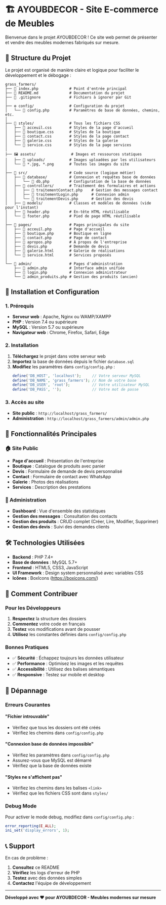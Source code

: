 # 🏗️ AYOUBDECOR - Site E-commerce de Meubles

Bienvenue dans le projet AYOUBDECOR ! Ce site web permet de présenter et vendre des meubles modernes fabriqués sur mesure.

## 📁 Structure du Projet

Le projet est organisé de manière claire et logique pour faciliter le développement et le débogage :

```
grass_farmers/
├── 📄 index.php              # Point d'entrée principal
├── 📄 README.md              # Documentation du projet
├── 📄 .gitignore             # Fichiers à ignorer par Git
│
├── ⚙️ config/                # Configuration du projet
│   └── 📄 config.php         # Paramètres de base de données, chemins, etc.
│
├── 🎨 styles/                # Tous les fichiers CSS
│   ├── 📄 acceuil.css        # Styles de la page d'accueil
│   ├── 📄 boutique.css       # Styles de la boutique
│   ├── 📄 contact.css        # Styles de la page contact
│   ├── 📄 galerie.css        # Styles de la galerie
│   └── 📄 service.css        # Styles de la page services
│
├── 🖼️ assets/                # Images et ressources statiques
│   ├── 📁 uploads/           # Images uploadées par les utilisateurs
│   └── 📄 *.jpg, *.png       # Toutes les images du site
│
├── 🔧 src/                   # Code source (logique métier)
│   ├── 📁 database/          # Connexion et requêtes base de données
│   │   └── 📄 db.php         # Configuration de la base de données
│   ├── 📁 controllers/       # Traitement des formulaires et actions
│   │   ├── 📄 traitementContact.php    # Gestion des messages contact
│   │   ├── 📄 traitementLogin.php      # Connexion admin
│   │   └── 📄 traitementDevis.php      # Gestion des devis
│   ├── 📁 models/            # Classes et modèles de données (vide pour l'instant)
│   ├── 📄 header.php         # En-tête HTML réutilisable
│   └── 📄 footer.php         # Pied de page HTML réutilisable
│
├── 📄 pages/                 # Pages principales du site
│   ├── 📄 acceuil.php        # Page d'accueil
│   ├── 📄 boutique.php       # Boutique en ligne
│   ├── 📄 contact.php        # Page de contact
│   ├── 📄 apropos.php        # À propos de l'entreprise
│   ├── 📄 devis.php          # Demande de devis
│   ├── 📄 galerie.html       # Galerie de réalisations
│   └── 📄 service.html       # Services proposés
│
└── 🔐 admin/                 # Pages d'administration
    ├── 📄 admin.php          # Interface admin unifiée
    ├── 📄 login.php          # Connexion administrateur
    └── 📄 admin_produits.php # Gestion des produits (ancien)
```

## 🚀 Installation et Configuration

### 1. Prérequis
- **Serveur web** : Apache, Nginx ou WAMP/XAMPP
- **PHP** : Version 7.4 ou supérieure
- **MySQL** : Version 5.7 ou supérieure
- **Navigateur web** : Chrome, Firefox, Safari, Edge

### 2. Installation
1. **Téléchargez** le projet dans votre serveur web
2. **Importez** la base de données depuis le fichier `database.sql`
3. **Modifiez** les paramètres dans `config/config.php` :
   ```php
   define('DB_HOST', 'localhost');     // Votre serveur MySQL
   define('DB_NAME', 'grass_farmers'); // Nom de votre base
   define('DB_USER', 'root');          // Votre utilisateur MySQL
   define('DB_PASS', '');              // Votre mot de passe
   ```

### 3. Accès au site
- **Site public** : `http://localhost/grass_farmers/`
- **Administration** : `http://localhost/grass_farmers/admin/admin.php`

## 🎯 Fonctionnalités Principales

### 🏠 Site Public
- **Page d'accueil** : Présentation de l'entreprise
- **Boutique** : Catalogue de produits avec panier
- **Devis** : Formulaire de demande de devis personnalisé
- **Contact** : Formulaire de contact avec WhatsApp
- **Galerie** : Photos des réalisations
- **Services** : Description des prestations

### 🔐 Administration
- **Dashboard** : Vue d'ensemble des statistiques
- **Gestion des messages** : Consultation des contacts
- **Gestion des produits** : CRUD complet (Créer, Lire, Modifier, Supprimer)
- **Gestion des devis** : Suivi des demandes clients

## 🛠️ Technologies Utilisées

- **Backend** : PHP 7.4+
- **Base de données** : MySQL 5.7+
- **Frontend** : HTML5, CSS3, JavaScript
- **UI Framework** : Design system personnalisé avec variables CSS
- **Icônes** : BoxIcons (https://boxicons.com/)

## 📝 Comment Contribuer

### Pour les Développeurs
1. **Respectez** la structure des dossiers
2. **Commentez** votre code en français
3. **Testez** vos modifications avant de pousser
4. **Utilisez** les constantes définies dans `config/config.php`

### Bonnes Pratiques
- ✅ **Sécurité** : Échappez toujours les données utilisateur
- ✅ **Performance** : Optimisez les images et les requêtes
- ✅ **Accessibilité** : Utilisez des balises sémantiques
- ✅ **Responsive** : Testez sur mobile et desktop

## 🔧 Dépannage

### Erreurs Courantes

#### "Fichier introuvable"
- Vérifiez que tous les dossiers ont été créés
- Vérifiez les chemins dans `config/config.php`

#### "Connexion base de données impossible"
- Vérifiez les paramètres dans `config/config.php`
- Assurez-vous que MySQL est démarré
- Vérifiez que la base de données existe

#### "Styles ne s'affichent pas"
- Vérifiez les chemins dans les balises `<link>`
- Vérifiez que les fichiers CSS sont dans `styles/`

### Debug Mode
Pour activer le mode debug, modifiez dans `config/config.php` :
```php
error_reporting(E_ALL);
ini_set('display_errors', 1);
```

## 📞 Support

En cas de problème :
1. **Consultez** ce README
2. **Vérifiez** les logs d'erreur de PHP
3. **Testez** avec des données simples
4. **Contactez** l'équipe de développement

---

**Développé avec ❤️ pour AYOUBDECOR - Meubles modernes sur mesure**
